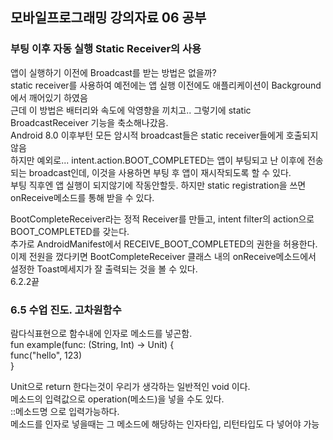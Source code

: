 ## 모바일프로그래밍 강의자료 06 공부  
### 부팅 이후 자동 실행 Static Receiver의 사용  
앱이 실행하기 이전에 Broadcast를 받는 방법은 없을까?  
static receiver를 사용하여 예전에는 앱 실행 이전에도 애플리케이션이 Background에서 깨어있기 하였음  
근데 이 방법은 배터리와 속도에 악영향을 끼치고.. 그렇기에 static BroadcastReceiver 기능을 축소해나갔음.  
Android 8.0 이후부턴 모든 암시적 broadcast들은 static receiver들에게 호출되지 않음  
하지만 예외로... intent.action.BOOT_COMPLETED는 앱이 부팅되고 난 이후에 전송되는 broadcast인데, 이것을 사용하면 부팅 후 앱이 재시작되도록 할 수 있다.  
부팅 직후엔 앱 실행이 되지않기에 작동안할듯. 하지만 static registration을 쓰면 onReceive메소드를 통해 받을 수 있다.  

BootCompleteReceiver라는 정적 Receiver를 만들고, intent filter의 action으로 BOOT_COMPLETED를 갖는다.  
추가로 AndroidManifest에서 RECEIVE_BOOT_COMPLETED의 권한을 허용한다.  
이제 전원을 껐다키면 BootCompleteReceiver 클래스 내의 onReceive메소드에서 설정한 Toast메세지가 잘 출력되는 것을 볼 수 있다.  
6.2.2끝

### 6.5 수업 진도. 고차원함수  
람다식표현으로 함수내에 인자로 메소드를 넣곤함.  
fun example(func: (String, Int) -> Unit) {  
    func("hello", 123)  
}  

Unit으로 return 한다는것이 우리가 생각하는 일반적인 void 이다.  
메소드의 입력값으로 operation(메소드)을 넣을 수도 있다.  
::메소드명 으로 입력가능하다.  
메소드를 인자로 넣을때는 그 메소드에 해당하는 인자타입, 리턴타입도 다 넣어야 가능  

